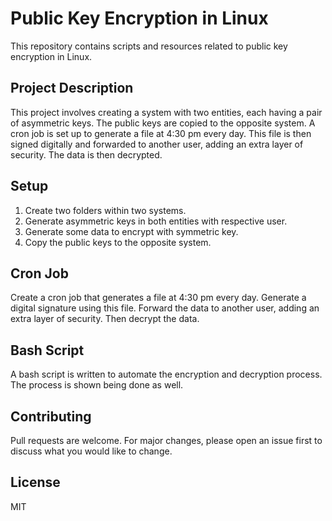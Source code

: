 # Public Key Encryption in Linux

This repository contains scripts and resources related to public key encryption in Linux.

## Project Description

This project involves creating a system with two entities, each having a pair of asymmetric keys. The public keys are copied to the opposite system. A cron job is set up to generate a file at 4:30 pm every day. This file is then signed digitally and forwarded to another user, adding an extra layer of security. The data is then decrypted.

## Setup

1. Create two folders within two systems.
2. Generate asymmetric keys in both entities with respective user.
3. Generate some data to encrypt with symmetric key.
4. Copy the public keys to the opposite system.

## Cron Job

Create a cron job that generates a file at 4:30 pm every day. Generate a digital signature using this file. Forward the data to another user, adding an extra layer of security. Then decrypt the data.

## Bash Script

A bash script is written to automate the encryption and decryption process. The process is shown being done as well.

## Contributing

Pull requests are welcome. For major changes, please open an issue first to discuss what you would like to change.

## License

MIT
